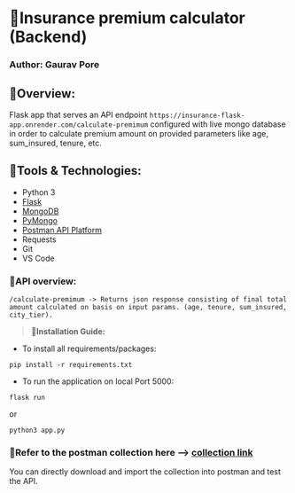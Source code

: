 # 🔹Insurance premium calculator (Backend)
### Author: Gaurav Pore


## 🔸Overview:
Flask app that serves an API endpoint ```https://insurance-flask-app.onrender.com/calculate-premimum``` configured with live mongo database in order to calculate premium amount on provided parameters like age, sum_insured, tenure, etc.

## 🔸**Tools & Technologies:**
- Python 3
- [Flask](https://www.djangoproject.com/start/)
- [MongoDB](https://www.mongodb.com/docs/)
- [PyMongo](https://pymongo.readthedocs.io/en/stable/)
- [Postman API Platform](https://learning.postman.com/docs/getting-started/introduction/)
- Requests
- Git 
- VS Code

### 🔸**API overview:**
```
/calculate-premimum -> Returns json response consisting of final total amount calculated on basis on input params. (age, tenure, sum_insured, city_tier).
```
> **🔸Installation Guide:**
- To install all requirements/packages:
```
pip install -r requirements.txt
```
- To run the application on local Port 5000:
```
flask run
```
or
```
python3 app.py
```
### 🔸Refer to the postman collection here --> [collection link](https://github.com/gauravpore/insurance-flask-app/blob/master/Insurance%20Flask%20API.postman_collection.json)
You can directly download and import the collection into postman and test the API.
